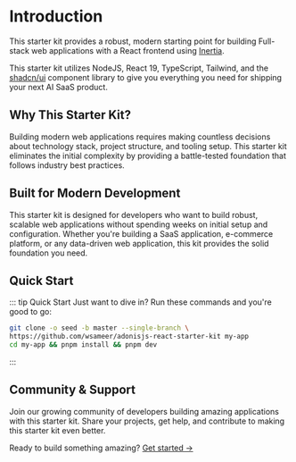 # Introduction 
This starter kit provides a robust, modern starting point for building Full-stack web applications with a React frontend using [Inertia](https://inertiajs.com/).

This starter kit utilizes NodeJS, React 19, TypeScript, Tailwind, and the [shadcn/ui](https://ui.shadcn.com/) component library to give you everything you need for shipping your next AI SaaS product.

## Why This Starter Kit?
Building modern web applications requires making countless decisions about technology stack, project structure, and tooling setup. This starter kit eliminates the initial complexity by providing a battle-tested foundation that follows industry best practices.

## Built for Modern Development
This starter kit is designed for developers who want to build robust, scalable web applications without spending weeks on initial setup and configuration. Whether you're building a SaaS application, e-commerce platform, or any data-driven web application, this kit provides the solid foundation you need.

## Quick Start
::: tip Quick Start
Just want to dive in? Run these commands and you're good to go:
```bash
git clone -o seed -b master --single-branch \
https://github.com/wsameer/adonisjs-react-starter-kit my-app
cd my-app && pnpm install && pnpm dev
```
:::

## Community & Support
Join our growing community of developers building amazing applications with this starter kit. Share your projects, get help, and contribute to making this starter kit even better.

Ready to build something amazing? [Get started ->](./get-started/installation)